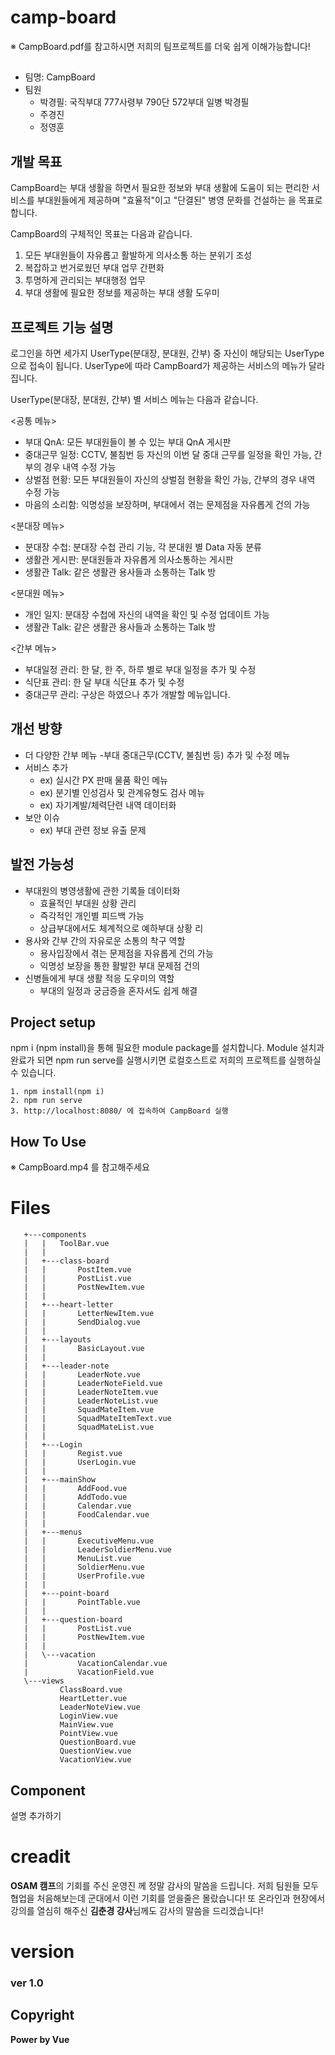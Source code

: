 # camp-board
※ CampBoard.pdf를 참고하시면 저희의 팀프로젝트를 더욱 쉽게 이해가능합니다!

##
- 팀명: CampBoard
- 팀원
  - 박경필: 국직부대 777사령부 790단 572부대 일병 박경필 
  - 주경진
  - 정영훈


## 개발 목표
CampBoard는 부대 생활을 하면서 필요한 정보와 부대 생활에 도움이 되는 편리한 서비스를 부대원들에게 제공하며 "효율적"이고 "단결된" 병영 문화를 건설하는 을 목표로 합니다.

CampBoard의 구체적인 목표는 다음과 같습니다.
1. 모든 부대원들이 자유롭고 활발하게 의사소통 하는 분위기 조성
2. 복잡하고 번거로웠던 부대 업무 간편화
3. 투명하게 관리되는 부대행정 업무
4. 부대 생활에 필요한 정보를 제공하는 부대 생활 도우미

## 프로젝트 기능 설명
로그인을 하면 세가지 UserType(분대장, 분대원, 간부) 중 자신이 해당되는 UserType 으로 접속이 됩니다.
UserType에 따라 CampBoard가 제공하는 서비스의 메뉴가 달라집니다.

UserType(분대장, 분대원, 간부) 별 서비스 메뉴는 다음과 같습니다. 

<공통 메뉴>
- 부대 QnA: 모든 부대원들이 볼 수 있는 부대 QnA 게시판
- 중대근무 일정: CCTV, 불침번 등 자신의 이번 달 중대 근무를 일정을 확인 가능, 간부의 경우 내역 수정 가능 
- 상벌점 현황: 모든 부대원들이 자신의 상벌점 현황을 확인 가능, 간부의 경우 내역 수정 가능
- 마음의 소리함: 익명성을 보장하며, 부대에서 겪는 문제점을 자유롭게 건의 가능

<분대장 메뉴>
- 분대장 수첩: 분대장 수첩 관리 기능, 각 분대원 별 Data 자동 분류
- 생활관 게시판: 분대원들과 자유롭게 의사소통하는 게시판
- 생활관 Talk: 같은 생활관 용사들과 소통하는 Talk 방


<분대원 메뉴>
- 개인 일지: 분대장 수첩에 자신의 내역을 확인 및 수정 업데이트 가능
- 생활관 Talk: 같은 생활관 용사들과 소통하는 Talk 방

<간부 메뉴>
- 부대일정 관리: 한 달, 한 주, 하루 별로 부대 일정을 추가 및 수정
- 식단표 관리: 한 달 부대 식단표 추가 및 수정
- 중대근무 관리: 구상은 하였으나 추가 개발할 메뉴입니다.

## 개선 방향
- 더 다양한 간부 메뉴 
 -부대 중대근무(CCTV, 불침번 등) 추가 및 수정 메뉴
- 서비스 추가
   - ex) 실시간 PX 판매 물품 확인 메뉴
   - ex) 분기별 인성검사 및 관계유형도 검사 메뉴
   - ex) 자기계발/체력단련 내역 데이터화
- 보안 이슈
   - ex) 부대 관련 정보 유출 문제

## 발전 가능성
- 부대원의 병영생활에 관한 기록들 데이터화
   - 효율적인 부대원 상황 관리
   - 즉각적인 개인별 피드백 가능
   - 상급부대에서도 체계적으로 예하부대 상황 리
- 용사와 간부 간의 자유로운 소통의 착구 역할
   - 용사입장에서 겪는 문제점을 자유롭게 건의 가능
   - 익명성 보장을 통한 활발한 부대 문제점 건의
- 신병들에게 부대 생활 적응 도우미의 역할
   - 부대의 일정과 궁금증을 혼자서도 쉽게 해결

## Project setup
npm i (npm install)을 통해 필요한 module package를 설치합니다.
Module 설치과 완료가 되면 npm run serve를 실행시키면 로컬호스트로 저희의 프로젝트를 실행하실 수 있습니다.
```
1. npm install(npm i)
2. npm run serve
3. http://localhost:8080/ 에 접속하여 CampBoard 실행
```

## How To Use
※ CampBoard.mp4 를 참고해주세요

# Files

```
   +---components
   |   |   ToolBar.vue
   |   |
   |   +---class-board
   |   |       PostItem.vue
   |   |       PostList.vue
   |   |       PostNewItem.vue
   |   |
   |   +---heart-letter
   |   |       LetterNewItem.vue
   |   |       SendDialog.vue
   |   |
   |   +---layouts
   |   |       BasicLayout.vue
   |   |
   |   +---leader-note
   |   |       LeaderNote.vue
   |   |       LeaderNoteField.vue
   |   |       LeaderNoteItem.vue
   |   |       LeaderNoteList.vue
   |   |       SquadMateItem.vue
   |   |       SquadMateItemText.vue
   |   |       SquadMateList.vue
   |   |
   |   +---Login
   |   |       Regist.vue
   |   |       UserLogin.vue
   |   |
   |   +---mainShow
   |   |       AddFood.vue
   |   |       AddTodo.vue
   |   |       Calendar.vue
   |   |       FoodCalendar.vue
   |   |
   |   +---menus
   |   |       ExecutiveMenu.vue
   |   |       LeaderSoldierMenu.vue
   |   |       MenuList.vue
   |   |       SoldierMenu.vue
   |   |       UserProfile.vue
   |   |
   |   +---point-board
   |   |       PointTable.vue
   |   |
   |   +---question-board
   |   |       PostList.vue
   |   |       PostNewItem.vue
   |   |
   |   \---vacation
   |           VacationCalendar.vue
   |           VacationField.vue
   \---views
           ClassBoard.vue
           HeartLetter.vue
           LeaderNoteView.vue
           LoginView.vue
           MainView.vue
           PointView.vue
           QuestionBoard.vue
           QuestionView.vue
           VacationView.vue
```

## Component
설명 추가하기


# creadit

**OSAM 캠프**의 기회를 주신 운영진 께 정말 감사의 말씀을 드립니다. 저희 팀원들 모두 협업을 처음해보는데 군대에서 이런 기회를 얻을줄은 몰랐습니다! 또 온라인과 현장에서 강의를 열심히 해주신 **김춘경 강사**님께도 감사의 말씀을 드리겠습니다!

# version

### ver 1.0

## Copyright

**Power by Vue**
